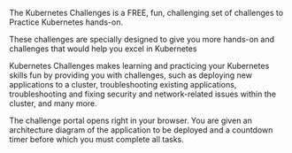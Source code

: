 The Kubernetes Challenges is a FREE, fun, challenging set of challenges to Practice Kubernetes hands-on.

These challenges are specially designed to give you more hands-on and challenges that would help you excel in Kubernetes

Kubernetes Challenges makes learning and practicing your Kubernetes skills fun by providing you with challenges, such as deploying new applications to a cluster, troubleshooting existing applications, troubleshooting and fixing security and network-related issues within the cluster, and many more.

The challenge portal opens right in your browser. You are given an architecture diagram of the application to be deployed and a countdown timer before which you must complete all tasks.
